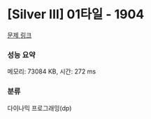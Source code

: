 # [Silver III] 01타일 - 1904 

[문제 링크](https://www.acmicpc.net/problem/1904) 

### 성능 요약

메모리: 73084 KB, 시간: 272 ms

### 분류

다이나믹 프로그래밍(dp)

